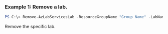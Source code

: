 ### Example 1: Remove a lab.
```powershell
PS C:\> Remove-AzLabServicesLab -ResourceGroupName "Group Name" -LabName "Lab Name"

```

Remove the specific lab.

